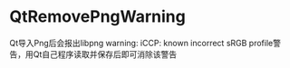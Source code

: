 # QtRemovePngWarning
Qt导入Png后会报出libpng warning: iCCP: known incorrect sRGB profile警告，用Qt自己程序读取并保存后即可消除该警告
